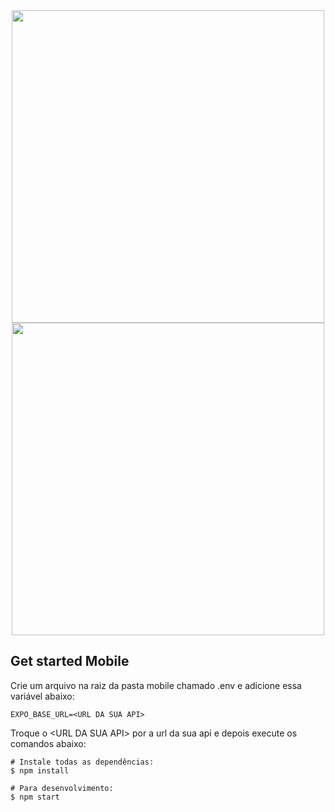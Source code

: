 <div align="center">

<img src="https://user-images.githubusercontent.com/66751642/180676988-fc7bb904-da84-4921-8809-cc02fd0af4e1.gif" height="500" />
<img src="https://user-images.githubusercontent.com/66751642/180675172-0f51e31d-a2e5-4a2c-847c-213650449138.gif" height="500" />

</div>

## Get started Mobile

Crie um arquivo na raiz da pasta mobile chamado .env e adicione essa variável abaixo:
```
EXPO_BASE_URL=<URL DA SUA API>
```
Troque o \<URL DA SUA API\> por a url da sua api e depois execute os comandos abaixo:

```
# Instale todas as dependências:
$ npm install

# Para desenvolvimento:
$ npm start
```
